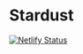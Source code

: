 # Stardust

[![Netlify Status](https://api.netlify.com/api/v1/badges/a1d375d8-0425-4d32-8cb5-6e9e7cbb2119/deploy-status)](https://app.netlify.com/sites/trusting-yonath-24a3b4/deploys)

